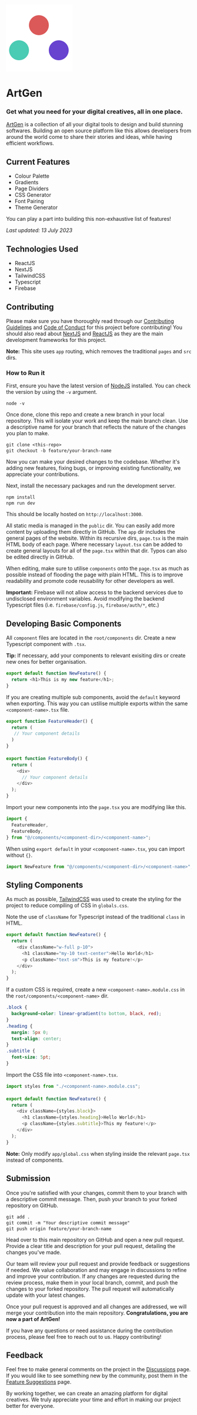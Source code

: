 <a href="art-gen.vercel.app" target="_blank">
   <img src="public/favicon.svg" alt="ArtGen"/>
</a>

# ArtGen

### Get what you need for your digital creatives, all in one place.

[ArtGen](https://art-gen.vercel.app) is a collection of all your digital tools to design and build stunning softwares. Building an open source platform like this allows developers from around the world come to share their stories and ideas, while having efficient workflows.

## Current Features

- Colour Palette
- Gradients
- Page Dividers
- CSS Generator
- Font Pairing
- Theme Generator

You can play a part into building this non-exhaustive list of features!

<i>Last updated: 13 July 2023</i>

## Technologies Used

- ReactJS
- NextJS
- TailwindCSS
- Typescript
- Firebase

## Contributing

Please make sure you have thoroughly read through our [Contributing Guidelines](https://github.com/ikeawesom/ArtGen/blob/master/CONTRIBUTING_GUIDELINES.md) and [Code of Conduct](CODE_OF_CONDUCT.md) for this project before contributing! You should also read about [NextJS](https://nextjs.org/docs) and [ReactJS](https://react.dev/learn) as they are the main development frameworks for this project.

<b>Note:</b> This site uses `app` routing, which removes the traditional `pages` and `src` dirs.

### How to Run it

First, ensure you have the latest version of [NodeJS](https://nodejs.org/en) installed.
You can check the version by using the `-v` argument.

```console
node -v
```

Once done, clone this repo and create a new branch in your local repository. This will isolate your work and keep the main branch clean. Use a descriptive name for your branch that reflects the nature of the changes you plan to make.

```console
git clone <this-repo>
git checkout -b feature/your-branch-name
```

Now you can make your desired changes to the codebase. Whether it's adding new features, fixing bugs, or improving existing functionality, we appreciate your contributions.

Next, install the necessary packages and run the development server.

```console
npm install
npm run dev
```

This should be locally hosted on `http://localhost:3000`.

All static media is managed in the `public` dir. You can easily add more content by uploading them directly in GitHub. The `app` dir includes the general pages of the website. Within its recursive dirs, `page.tsx` is the main HTML body of each page. Where necessary `layout.tsx` can be added to create general layouts for all of the `page.tsx` within that dir. Typos can also be edited directly in GitHub.

When editing, make sure to utilise `components` onto the `page.tsx` as much as possible instead of flooding the page with plain HTML. This is to improve readability and promote code reusability for other developers as well.

<b>Important:</b> Firebase will not allow access to the backend services due to undisclosed environment variables. Avoid modifying the backend Typescript files (i.e. `firebase/config.js`, `firebase/auth/*`, etc.)

## Developing Basic Components

All `component` files are located in the `root/components` dir. Create a new Typescript component with `.tsx`.

<b>Tip:</b> If necessary, add your components to relevant exisiting dirs or create new ones for better organisation.

```typescript
export default function NewFeature() {
  return <h1>This is my new feature</h1>;
}
```

If you are creating multiple sub components, avoid the `default` keyword when exporting. This way you can ustilise multiple exports within the same `<component-name>.tsx` file.

```typescript
export function FeatureHeader() {
  return (
   // Your component details
  )
}

export function FeatureBody() {
  return (
    <div>
      // Your component details
    </div>
  );
}
```

Import your new components into the `page.tsx` you are modifying like this.

```typescript
import {
  FeatureHeader,
  FeatureBody,
} from "@/components/<component-dir>/<component-name>";
```

When using `export default` in your `<component-name>.tsx`, you can import without `{}`.

```typescript
import NewFeature from "@/components/<component-dir>/<component-name>";
```

<!-- ## Developing Advanced Components -->

## Styling Components

As much as possible, [TailwindCSS](https://tailwindcss.com/docs/configuration) was used to create the styling for the project to reduce compiling of CSS in `globals.css`.

Note the use of `className` for Typescript instead of the traditional `class` in HTML.

```typescript
export default function NewFeature() {
  return (
    <div className="w-full p-10">
      <h1 className="my-10 text-center">Hello World</h1>
      <p className="text-sm">This is my feature!</p>
    </div>
  );
}
```

If a custom CSS is required, create a new `<component-name>.module.css` in the `root/components/<component-name>` dir.

```css
.block {
  background-color: linear-gradient(to bottom, black, red);
}
.heading {
  margin: 5px 0;
  text-align: center;
}
.subtitle {
  font-size: 5pt;
}
```

Import the CSS file into `<component-name>.tsx`.

```typescript
import styles from "./<component-name>.module.css";

export default function NewFeature() {
  return (
    <div className={styles.block}>
      <h1 className={styles.heading}>Hello World</h1>
      <p className={styles.subtitle}>This my feature!</p>
    </div>
  );
}
```

<b>Note:</b> Only modify `app/global.css` when styling inside the relevant `page.tsx` instead of components.

## Submission

Once you're satisfied with your changes, commit them to your branch with a descriptive commit message. Then, push your branch to your forked repository on GitHub.

```console
git add .
git commit -m "Your descriptive commit message"
git push origin feature/your-branch-name
```

Head over to this main repository on GitHub and open a new pull request. Provide a clear title and description for your pull request, detailing the changes you've made.

Our team will review your pull request and provide feedback or suggestions if needed. We value collaboration and may engage in discussions to refine and improve your contribution. If any changes are requested during the review process, make them in your local branch, commit, and push the changes to your forked repository. The pull request will automatically update with your latest changes.

Once your pull request is approved and all changes are addressed, we will merge your contribution into the main repository. <b>Congratulations, you are now a part of ArtGen!</b>

If you have any questions or need assistance during the contribution process, please feel free to reach out to us. Happy contributing!

## Feedback

Feel free to make general comments on the project in the [Discussions](https://github.com/ikeawesom/ArtGen/discussions/categories/general) page. If you would like to see something new by the community, post them in the [Feature Suggestions](https://github.com/ikeawesom/ArtGen/discussions/categories/feature-suggestions) page.

By working together, we can create an amazing platform for digital creatives. We truly appreciate your time and effort in making our project better for everyone.
